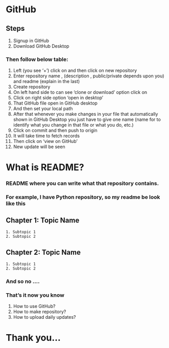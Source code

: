 
# GitHub

## Steps 
1. Signup in GitHub
2. Download GitHub Desktop
### Then follow below table:

1. Left (you see ‘+’) click on and then click on new repository
2. Enter repository name , (description , public/private depends upon you) and readme (explain in the last)
3. Create repository
4. On left hand side to can see ‘clone or download’ option click on 
5. Click on right side  option ‘open in desktop’
6. That GitHub file open in GitHub desktop 
7. And then set your local path 
8. After that whenever you make changes in your file that automatically shown in GitHub Desktop you just have to give one name (name for to identify what you change in that file or what you do, etc.)
9. Click on commit and then push to origin
10. It will take time to fetch records
11. Then click on ‘view on GitHub’
12. New update will be seen


# What is README?
### README where you can write what that repository contains.
### For example, I have Python repository, so my readme be look like this

## Chapter 1: Topic Name
 	1. Subtopic 1
	2. Subtopic 2
## Chapter 2: Topic Name
	1. Subtopic 1
	2. Subtopic 2

### And so no ….
### That’s it now you know 
1.	How to use GitHub?
2.	How to make repository?
3.	How to upload daily updates?



# Thank you...



